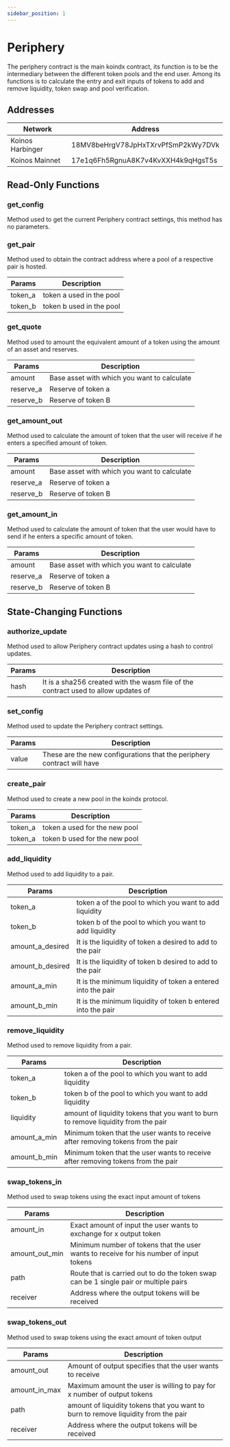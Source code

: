 ```yaml
---
sidebar_position: 1
---
```


# Periphery

The periphery contract is the main koindx contract, its function is to be the intermediary between the different token pools and the end user. Among its functions is to calculate the entry and exit inputs of tokens to add and remove liquidity, token swap and pool verification.

## Addresses

| Network           | Address                            |
|-------------------|------------------------------------|
| Koinos Harbinger  | 18MV8beHrgV78JpHxTXrvPfSmP2kWy7DVk |
| Koinos Mainnet    | 17e1q6Fh5RgnuA8K7v4KvXXH4k9qHgsT5s |

## Read-Only Functions

### get_config

Method used to get the current Periphery contract settings, this method has no parameters.

### get_pair

Method used to obtain the contract address where a pool of a respective pair is hosted.

| Params     | Description                |
|------------|----------------------------|
| token_a    | token a used in the pool   |
| token_b    | token b used in the pool   |

### get_quote

Method used to amount the equivalent amount of a token using the amount of an asset and reserves.

| Params       | Description                                 |
|--------------|---------------------------------------------|
| amount       | Base asset with which you want to calculate |
| reserve_a    | Reserve of token a                          |
| reserve_b    | Reserve of token B                          |

### get_amount_out

Method used to calculate the amount of token that the user will receive if he enters a specified amount of token.

| Params       | Description                                 |
|--------------|---------------------------------------------|
| amount       | Base asset with which you want to calculate |
| reserve_a    | Reserve of token a                          |
| reserve_b    | Reserve of token B                          |

### get_amount_in

Method used to calculate the amount of token that the user would have to send if he enters a specific amount of token.

| Params       | Description                                 |
|--------------|---------------------------------------------|
| amount       | Base asset with which you want to calculate |
| reserve_a    | Reserve of token a                          |
| reserve_b    | Reserve of token B                          |

## State-Changing Functions

### authorize_update

Method used to allow Periphery contract updates using a hash to control updates.

| Params       | Description                                                                        |
|--------------|------------------------------------------------------------------------------------|
| hash         | It is a sha256 created with the wasm file of the contract used to allow updates of |

### set_config

Method used to update the Periphery contract settings.

| Params       | Description                                                            |
|--------------|------------------------------------------------------------------------|
| value        | These are the new configurations that the periphery contract will have |

### create_pair

Method used to create a new pool in the koindx protocol.

| Params       | Description                   |
|--------------|-------------------------------|
| token_a      | token a used for the new pool |
| token_a      | token b used for the new pool |

### add_liquidity

Method used to add liquidity to a pair.

| Params            | Description                                                  |
|-------------------|--------------------------------------------------------------|
| token_a           | token a of the pool to which you want to add liquidity    |
| token_b           | token b of the pool to which you want to add liquidity    |
| amount_a_desired  | It is the liquidity of token a desired to add to the pair    |
| amount_b_desired  | It is the liquidity of token b desired to add to the pair    |
| amount_a_min      | It is the minimum liquidity of token a entered into the pair |
| amount_b_min      | It is the minimum liquidity of token b entered into the pair |

### remove_liquidity

Method used to remove liquidity from a pair.

| Params            | Description                                                                        |
|-------------------|------------------------------------------------------------------------------------|
| token_a           | token a of the pool to which you want to add liquidity                          |
| token_b           | token b of the pool to which you want to add liquidity                          |
| liquidity         | amount of liquidity tokens that you want to burn to remove liquidity from the pair |
| amount_a_min      | Minimum token that the user wants to receive after removing tokens from the pair   |
| amount_b_min      | Minimum token that the user wants to receive after removing tokens from the pair   |

### swap_tokens_in

Method used to swap tokens using the exact input amount of tokens

| Params            | Description                                                                            |
|-------------------|----------------------------------------------------------------------------------------|
| amount_in         | Exact amount of input the user wants to exchange for x output token                    |
| amount_out_min    | Minimum number of tokens that the user wants to receive for his number of input tokens |
| path              | Route that is carried out to do the token swap can be 1 single pair or multiple pairs  |
| receiver          | Address where the output tokens will be received                                       |

### swap_tokens_out

Method used to swap tokens using the exact amount of token output

| Params            | Description                                                                        |
|-------------------|------------------------------------------------------------------------------------|
| amount_out        | Amount of output specifies that the user wants to receive                          |
| amount_in_max     | Maximum amount the user is willing to pay for x number of output tokens            |
| path              | amount of liquidity tokens that you want to burn to remove liquidity from the pair |
| receiver          | Address where the output tokens will be received                                   |
